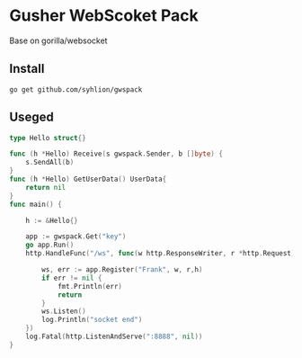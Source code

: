# Gusher WebScoket Pack

Base on gorilla/websocket

## Install

`go get github.com/syhlion/gwspack`


## Useged

``` go
type Hello struct{}

func (h *Hello) Receive(s gwspack.Sender, b []byte) {
	s.SendAll(b)
}
func (h *Hello) GetUserData() UserData{
    return nil
}
func main() {

	h := &Hello{}

	app := gwspack.Get("key")
	go app.Run()
	http.HandleFunc("/ws", func(w http.ResponseWriter, r *http.Request) {

		ws, err := app.Register("Frank", w, r,h)
		if err != nil {
			fmt.Println(err)
			return
		}
		ws.Listen()
		log.Println("socket end")
	})
	log.Fatal(http.ListenAndServe(":8888", nil))
}

```

